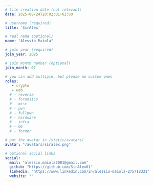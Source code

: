 ```yaml
---
# file creation date (not relevant)
date: 2025-08-24T20:02:01+02:00

# username (required)
title: 'SirAlex'

# real name (optional)
name: "Alessio Maiola"

# join year (required)
join_year: 2025

# join month number (optional)
join_month: 07

# you can add multiple, but please no custom ones
roles:
   - crypto
   - web
  # - reverse
  # - forensics
  # - misc
  # - pwn
  # - fullpwn
  # - hardware
  # - infra
  # - OG
  # - former

# put the avatar in /static/avatars/
avatar: "/avatars/siralex.png"

# optional social links
social:
  mail: "alessio.maiola2001@gmail.com"
  github: "https://github.com/SirAlex01"
  linkedin: "https://www.linkedin.com/in/alessio-maiola-275718331"
  website: ""
---
```

